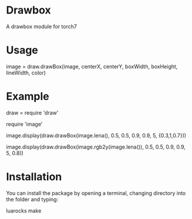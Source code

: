 Drawbox
====================

A drawbox module for torch7

Usage
====================

image = draw.drawBox(image, centerX, centerY, boxWidth, boxHeight, lineWidth, color)


Example
====================

draw = require 'draw'

require 'image'

image.display(draw.drawBox(image.lena(), 0.5, 0.5, 0.9, 0.9, 5, {0.3,1,0.7}))

image.display(draw.drawBox(image.rgb2y(image.lena()), 0.5, 0.5, 0.9, 0.9, 5, 0.8))

Installation
====================
You can install the package by opening a terminal, changing directory into the folder and typing:

luarocks make
